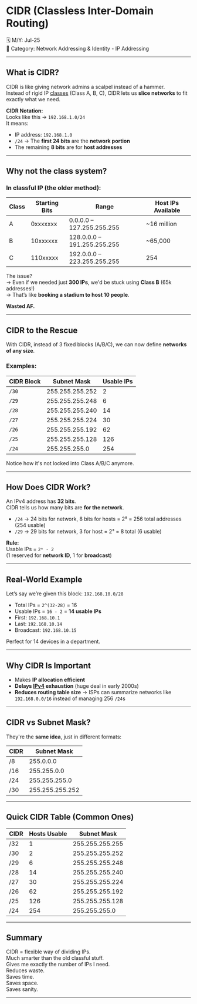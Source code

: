 # CIDR (Classless Inter-Domain Routing)

🗓️ M/Y: Jul-25  
📂 Category: Network Addressing & Identity - IP Addressing 

---

## What is CIDR?

CIDR is like giving network admins a scalpel instead of a hammer.  
Instead of rigid IP [classes](https://github.com/orze4r/Networking-Journey/blob/main/5.%20Network%20Addressing%20%26%20Identity/5.1%20-%20IP%20Addressing/5.1.2%20-%20IP%20Classes.md) (Class A, B, C), CIDR lets us **slice networks** to fit exactly what we need.

**CIDR Notation:**  
Looks like this → `192.168.1.0/24`  
It means:  
- IP address: `192.168.1.0`  
- `/24` → The **first 24 bits** are the **network portion**  
- The remaining **8 bits** are for **host addresses**  

---

## Why not the class system?

### In classful IP (the older method):

| Class | Starting Bits | Range               | Host IPs Available |
|-------|----------------|---------------------|---------------------|
| A     | 0xxxxxxx       | 0.0.0.0 – 127.255.255.255 | ~16 million |
| B     | 10xxxxxx       | 128.0.0.0 – 191.255.255.255 | ~65,000     |
| C     | 110xxxxx       | 192.0.0.0 – 223.255.255.255 | 254         |

The issue?  
→ Even if we needed just **300 IPs**, we'd be stuck using **Class B** (65k addresses!)  
→ That’s like **booking a stadium to host 10 people**.

**Wasted AF.**

---

## CIDR to the Rescue

With CIDR, instead of 3 fixed blocks (A/B/C), we can now define **networks of any size**.

### Examples:
| CIDR Block        | Subnet Mask        | Usable IPs  |
|------------------|-------------------|-------------|
| `/30`            | 255.255.255.252   | 2           |
| `/29`            | 255.255.255.248   | 6           |
| `/28`            | 255.255.255.240   | 14          |
| `/27`            | 255.255.255.224   | 30          |
| `/26`            | 255.255.255.192   | 62          |
| `/25`            | 255.255.255.128   | 126         |
| `/24`            | 255.255.255.0     | 254         |

Notice how it's not locked into Class A/B/C anymore.

---

## How Does CIDR Work?

An IPv4 address has **32 bits**.  
CIDR tells us how many bits are **for the network**.

- `/24` → 24 bits for network, 8 bits for hosts = 2⁸ = 256 total addresses (254 usable)
- `/29` → 29 bits for network, 3 for host = 2³ = 8 total (6 usable)

**Rule:**  
Usable IPs = `2ⁿ - 2`  
(1 reserved for **network ID**, 1 for **broadcast**)

---

## Real-World Example

Let’s say we’re given this block: `192.168.10.0/28`

- Total IPs = `2^(32-28)` = 16  
- Usable IPs = `16 - 2` = **14 usable IPs**  
- First: `192.168.10.1`  
- Last: `192.168.10.14`  
- Broadcast: `192.168.10.15`  

Perfect for 14 devices in a department.

---

## Why CIDR Is Important

- Makes **IP allocation efficient**  
- **Delays [IPv4](https://github.com/orze4r/Networking-Journey/blob/main/5.%20Network%20Addressing%20%26%20Identity/5.1%20-%20IP%20Addressing/5.1.1%20-%20IPv4%20Address.md) exhaustion** (huge deal in early 2000s)  
- **Reduces routing table size** → ISPs can summarize networks like `192.168.0.0/16` instead of managing 256 `/24`s

---

## CIDR vs Subnet Mask?

They're the **same idea**, just in different formats:

| CIDR | Subnet Mask        |
|------|---------------------|
| /8   | 255.0.0.0           |
| /16  | 255.255.0.0         |
| /24  | 255.255.255.0       |
| /30  | 255.255.255.252     |

---

## Quick CIDR Table (Common Ones)

| CIDR | Hosts Usable | Subnet Mask        |
|------|--------------|--------------------|
| /32  | 1            | 255.255.255.255    |
| /30  | 2            | 255.255.255.252    |
| /29  | 6            | 255.255.255.248    |
| /28  | 14           | 255.255.255.240    |
| /27  | 30           | 255.255.255.224    |
| /26  | 62           | 255.255.255.192    |
| /25  | 126          | 255.255.255.128    |
| /24  | 254          | 255.255.255.0      |

---

## Summary

CIDR = flexible way of dividing IPs.  
Much smarter than the old classful stuff.  
Gives me exactly the number of IPs I need.  
Reduces waste.  
Saves time.  
Saves space.  
Saves sanity.

---
